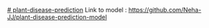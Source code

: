 [# plant-disease-prediction](https://drive.google.com/file/d/1rKh-IElSdHTqax7XdfSdZTn-r8T_qWPf/view?usp=drive_link)
Link to model : https://github.com/Neha-JJ/plant-disease-prediction-model
